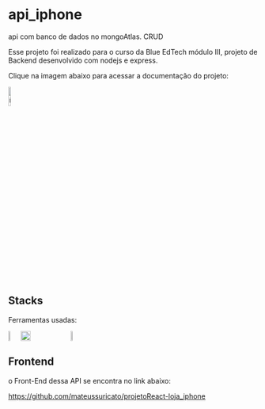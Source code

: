 # api_iphone
 api com banco de dados no mongoAtlas. CRUD
 
Esse projeto foi realizado para o curso da Blue EdTech módulo III, projeto de Backend desenvolvido com nodejs e express.

Clique na imagem abaixo para acessar a documentação do projeto:

<a href="https://apiiphone-production.up.railway.app/api-docs/" target="_blank"><img style="width:10%" src="https://www.4x-treme.com/wp-content/uploads/2022/01/7658037-removebg-preview.png" alt="ícone pokedex"></a>

## Stacks
Ferramentas usadas:
<div style="display:flex">
<img style="width:5%" src="https://walde.co/wp-content/uploads/2016/09/nodejs_logo.png"/>
<img style="width:20%" src="https://i.imgur.com/CYBUWPD.png"/>
 <img style="width:5%" src="https://discover.strongdm.com/hs-fs/hubfs/Technology%20Images/mongodb-atlas.png?width=200&height=200&name=mongodb-atlas.png"/>
</div>

## Frontend

o Front-End dessa API se encontra no link abaixo:

https://github.com/mateussuricato/projetoReact-loja_iphone
